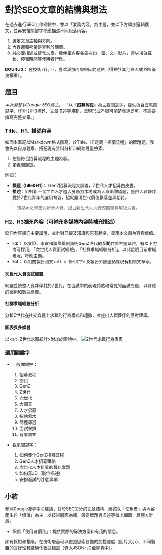# 對於SEO文章的結構與想法

在過去進行SEO工作經驗中，會以「業務內容」為主題，並以下方順序邏輯撰文，並再安插關鍵字呼應描述不同段落內容。

1. 選定文章主軸與方向。
2. 內容邏輯考量是否利於閱讀。
3. 將必要描述或替代文章，延伸至內容各區塊如：圖、文、影片，用以增強互動、停留時間等使用者行爲。

**BOUNUS：** 在技術可行下，嘗試添加內部與反向連結（得益於其他頁面或外部優良權重）。

## 題目

*本次擬答以Google SEO爲主。*
「以『**招募流程**』為主要關鍵字，提供包含長尾關鍵字、H1/H2/H3標題、文章描述等規劃，呈現形式不限可清楚表達即可，不需要撰寫完整文章。」

### Title、H1、描述內容

如同本筆記以Markdown格式撰寫，於Title、H1定義「招募流程」的標題題，我會先以自身觀察、搭配現有資料分析和網路聲量檢索。

1. 挖掘符合招募流程的主題內容。
2. 定義閱聽眾。

例如：
- **標題（title&H1）：** GenZ招募流程大調查，Z世代人才招募白皮書。
- **描述**：針對新一代工作人才進入勞動力市場成為人資衝擊議題，提供人資夥伴對於Z世代青年的選用育留，協助釐清世代價值觀落差與期待。

> 預期本文章面向新手人資、提出新生代人力資源觀察與解決方案。

### H2、H3擴充內容（可補充多媒體內容與補充描述）

延伸內容擴充主要議題，並針對已提及知識和原有脈絡，呈現本文章內容與價值。

- **H2：** 以實證、事實和論證舉例說明GenZ世代的**互動**作為主題延伸，有以下方向可採用，「次世代人資面試經驗」、「社群求職經驗分析」，以此說明目前求職現況，呼應主題。
- **H3：** 以相關報告圖文`<alt = 替代文字>` 及報告外部連結或現有相關文章等。

#### 次世代人資面試經驗

網羅並統整人資夥伴對於Z世代，在面試中的表現特點和常見的面試問題，以具體的案例和數據爲優。

#### 社群求職經驗分析

分析Z世代在社交媒體上求職的行為模式和趨勢，並提出人資夥伴的應對建議。

#### 圖表與多媒體
以<alt=Z世代求職統計>附加於圖說中。
![Z世代求職行為圖表](https://dailyview.tw/_next/image?url=https%3A%2F%2F2024-dailyview.s3.ap-northeast-1.amazonaws.com%2Fshared_image%2F2024%2F7%2F1cb6e23caf24b3ceb9a6ca9a19074544621d08fd4d4de57a82f8e33515efcd8d.png&w=1920&q=75 "Z世代求職統計")

### 選用關鍵字

- 一般關鍵字：
    1. 招募流程
    2. 面試
    3. GenZ
    4. Z世代
    5. 次世代
    6. 大調查
    7. 人才招募
    8. 招聘需求
    9. 簡歷篩選
    10. 面試安排
    11. 背景調查

- 長尾關鍵字：
    1. 如何優化GenZ招募流程
    2. GenZ人才招募策略
    3. 次世代人才招募的最佳實踐
    4. 如何寫JD（職位描述）
    5. 安排面試的注意事項

## 小結

參照Google搜尋中心建議，對於SEO加分的文章結構，應該以「使用者」與內容產生的「價值」為主，以技術層面為輔，設定標題與描述等如上細節，具體方針爲。
- 彰顯「使用者價值」：提供實際的解決方案和有用的信息。

如有餘裕和權限，在技術層面可以更加思索設備的加載速度（圖片大小）、不同裝置的友好性和結構化數據標記（嵌入JSON-LD至網頁中）。